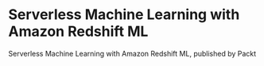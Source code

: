 # Serverless Machine Learning with Amazon Redshift ML
Serverless Machine Learning with Amazon Redshift ML, published by Packt 
